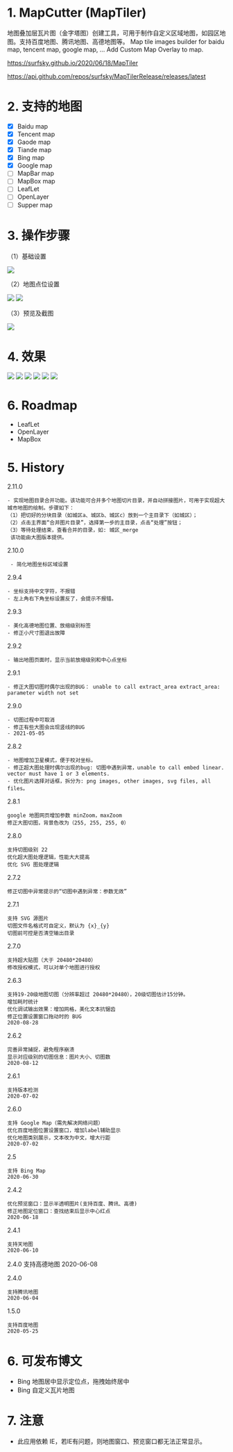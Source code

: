 # 1. MapCutter (MapTiler)

地图叠加层瓦片图（金字塔图）创建工具，可用于制作自定义区域地图，如园区地图。支持百度地图、腾讯地图、高德地图等。
Map tile images builder for baidu map, tencent map, google map, ...
Add Custom Map Overlay to map.

https://surfsky.github.io/2020/06/18/MapTiler

https://api.github.com/repos/surfsky/MapTilerRelease/releases/latest

# 2. 支持的地图

- [x] Baidu map
- [x] Tencent map
- [x] Gaode map
- [x] Tiande map
- [x] Bing map
- [x] Google map
- [ ] MapBar map
- [ ] MapBox map
- [ ] LeafLet
- [ ] OpenLayer
- [ ] Supper map

# 3. 操作步骤

（1）基础设置

![](./Doc/step_basic.png)

（2）地图点位设置

![](./Doc/step_map.png)
![](./Doc/step_pos.png)

（3）预览及截图

![](./Doc/step_preview.png)

# 4. 效果

![](./Doc/map_baidu.png)
![](./Doc/map_tencent.png)
![](./Doc/map_gaode.png)
![](./Doc/map_tiandi.png)
![](./Doc/map_bing.png)
![](./Doc/map_google.png)


# 6. Roadmap

- LeafLet
- OpenLayer
- MapBox

# 5. History

2.11.0

    - 实现地图目录合并功能。该功能可合并多个地图切片目录，并自动拼接图片，可用于实现超大城市地图的绘制。步骤如下：
    （1）把切好的分块目录（如城区a、城区b、城区c）放到一个主目录下（如城区）；
    （2）点击主界面“合并图片目录”，选择第一步的主目录，点击“处理”按钮；
    （3）等待处理结束，查看合并的目录，如: 城区_merge
     该功能由大图版本提供。


2.10.0
     
     - 简化地图坐标区域设置


2.9.4
   
    - 坐标支持中文字符，不报错
    - 左上角右下角坐标设置反了，会提示不报错。

2.9.3

    - 美化高德地图位置、放缩级别标签
    - 修正小尺寸图退出故障

2.9.2
   
    - 输出地图页面时，显示当前放缩级别和中心点坐标

2.9.1
   
    - 修正大图切图时偶尔出现的BUG： unable to call extract_area extract_area: parameter width not set

2.9.0

    - 切图过程中可取消
    - 修正有些大图会出现竖线的BUG
    - 2021-05-05


2.8.2
    
    - 地图增加卫星模式，便于校对坐标。
    - 修正超大图处理时偶尔出现的bug: 切图中遇到异常，unable to call embed linear. vector must have 1 or 3 elements.
    - 优化图片选择对话框，拆分为: png images, other images, svg files, all files。


2.8.1

    google 地图网页增加参数 minZoom，maxZoom
    修正大图切图，背景色改为（255, 255, 255, 0）


2.8.0

    支持切图级别 22
    优化超大图处理逻辑，性能大大提高
    优化 SVG 图处理逻辑

2.7.2

    修正切图中异常提示的“切图中遇到异常：参数无效”

2.7.1

    支持 SVG 源图片
    切图文件名格式可自定义，默认为 {x}_{y}
    切图前可控是否清空输出目录

2.7.0

    支持超大贴图（大于 20480*20480）
    修改授权模式，可以对单个地图进行授权

2.6.3

    支持19-20级地图切图（分辨率超过 20480*20480），20级切图估计15分钟。
    增加耗时统计
    优化调试输出效果：增加网格，美化文本抗锯齿
    修正位置设置窗口拖动时的 BUG
    2020-08-28

2.6.2

    完善异常捕捉，避免程序崩溃
    显示对应级别的切图信息：图片大小、切图数
    2020-08-12

2.6.1

    支持版本检测
    2020-07-02

2.6.0

    支持 Google Map（需先解决网络问题）
    优化百度地图位置设置窗口，增加label辅助显示
    优化地图类别展示，文本改为中文，增大行距
    2020-07-02

2.5

    支持 Bing Map
    2020-06-30

2.4.2

    优化预览窗口：显示半透明图片(支持百度、腾讯、高德)
    修正地图定位窗口：查找结束后显示中心红点
    2020-06-18

2.4.1

    支持天地图
    2020-06-10

2.4.0
    支持高德地图
    2020-06-08

2.4.0

    支持腾讯地图
    2020-06-04

1.5.0

    支持百度地图
    2020-05-25


# 6. 可发布博文

- Bing 地图居中显示定位点，拖拽始终居中
- Bing 自定义瓦片地图

# 7. 注意

- 此应用依赖 IE，若IE有问题，则地图窗口、预览窗口都无法正常显示。

